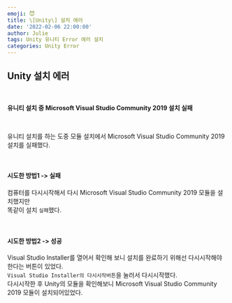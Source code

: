 ```yaml
---
emoji: 😈
title: \[Unity\] 설치 에러
date: '2022-02-06 22:00:00'
author: Julie
tags: Unity 유니티 Error 에러 설치
categories: Unity Error
---
```


## Unity 설치 에러

<br/>

**유니티 설치 중 Microsoft Visual Studio Community 2019 설치 실패**

<br/>

유니티 설치를 하는 도중 모듈 설치에서 Microsoft Visual Studio Community 2019 설치를 실패했다.

<br/>

#### **시도한 방법1 -> 실패**  
컴퓨터를 다시시작해서 다시 Microsoft Visual Studio Community 2019 모듈을 설치했지만  
똑같이 설치 `실패`했다.

<br/>

#### **시도한 방법2 -> 성공**  
Visual Studio Installer를 열어서 확인해 보니 설치를 완료하기 위해선 다시시작해야한다는 버튼이 있었다.  
`Visual Studio Installer의 다시시작버튼`을 눌러서 다시시작했다.  
다시시작한 후 Unity의 모듈을 확인해보니 Microsoft Visual Studio Community 2019 모듈이 설치되어있었다.

<br/>


```toc

```

